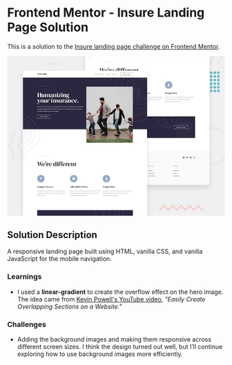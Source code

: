# Frontend Mentor - Insure Landing Page Solution

This is a solution to the [Insure landing page challenge on Frontend Mentor](https://www.frontendmentor.io/challenges/insure-landing-page-uTU68JV8).

![Design preview for the Insure landing page coding challenge](./design/desktop-preview.jpg)

## Solution Description
A responsive landing page built using HTML, vanilla CSS, and vanilla JavaScript for the mobile navigation.

### Learnings
- I used a **linear-gradient** to create the overflow effect on the hero image. The idea came from [Kevin Powell's YouTube video](https://www.youtube.com/watch?v=gb9s0iBE3ak), _"Easily Create Overlapping Sections on a Website."_

### Challenges
- Adding the background images and making them responsive across different screen sizes. I think the design turned out well, but I’ll continue exploring how to use background images more efficiently.
